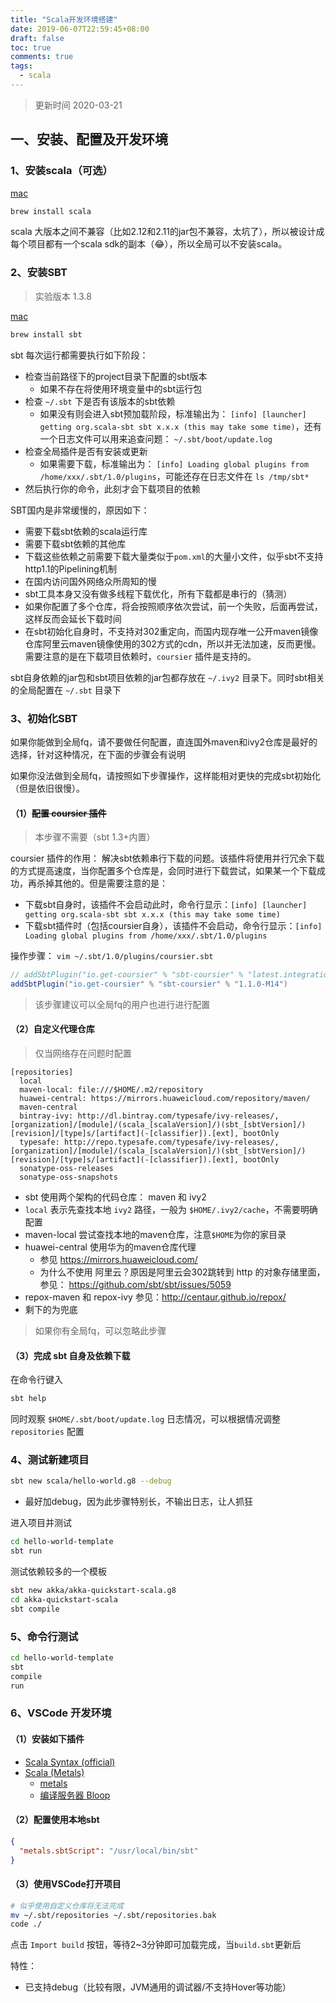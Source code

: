 ```yaml
---
title: "Scala开发环境搭建"
date: 2019-06-07T22:59:45+08:00
draft: false
toc: true
comments: true
tags:
  - scala
---
```


> 更新时间 2020-03-21

## 一、安装、配置及开发环境

### 1、安装scala（可选）

[mac](https://www.scala-lang.org/download/)

```bash
brew install scala
```

scala 大版本之间不兼容（比如2.12和2.11的jar包不兼容，太坑了），所以被设计成每个项目都有一个scala sdk的副本（😂），所以全局可以不安装scala。

### 2、安装SBT

> 实验版本 1.3.8

[mac](https://www.scala-sbt.org/download.html)

```bash
brew install sbt
```

sbt 每次运行都需要执行如下阶段：

* 检查当前路径下的project目录下配置的sbt版本
    * 如果不存在将使用环境变量中的sbt运行包
* 检查 `~/.sbt` 下是否有该版本的sbt依赖
    * 如果没有则会进入sbt预加载阶段，标准输出为： `[info] [launcher] getting org.scala-sbt sbt x.x.x (this may take some time)`，还有一个日志文件可以用来追查问题： `~/.sbt/boot/update.log`
* 检查全局插件是否有安装或更新
    * 如果需要下载，标准输出为： `[info] Loading global plugins from /home/xxx/.sbt/1.0/plugins`，可能还存在日志文件在 `ls /tmp/sbt*`
* 然后执行你的命令，此刻才会下载项目的依赖

SBT国内是非常缓慢的，原因如下：

* 需要下载sbt依赖的scala运行库
* 需要下载sbt依赖的其他库
* 下载这些依赖之前需要下载大量类似于`pom.xml`的大量小文件，似乎sbt不支持http1.1的Pipelining机制
* 在国内访问国外网络众所周知的慢
* sbt工具本身又没有做多线程下载优化，所有下载都是串行的（猜测）
* 如果你配置了多个仓库，将会按照顺序依次尝试，前一个失败，后面再尝试，这样反而会延长下载时间
* 在sbt初始化自身时，不支持对302重定向，而国内现存唯一公开maven镜像仓库阿里云maven镜像使用的302方式的cdn，所以并无法加速，反而更慢。需要注意的是在下载项目依赖时，`coursier` 插件是支持的。

sbt自身依赖的jar包和sbt项目依赖的jar包都存放在 `~/.ivy2` 目录下。同时sbt相关的全局配置在 `~/.sbt` 目录下

### 3、初始化SBT

如果你能做到全局fq，请不要做任何配置，直连国外maven和ivy2仓库是最好的选择，针对这种情况，在下面的步骤会有说明

如果你没法做到全局fq，请按照如下步骤操作，这样能相对更快的完成sbt初始化（但是依旧很慢）。

#### （1）~~配置 coursier 插件~~

> 本步骤不需要（sbt 1.3+内置）

coursier 插件的作用： 解决sbt依赖串行下载的问题。该插件将使用并行冗余下载的方式提高速度，当你配置多个仓库是，会同时进行下载尝试，如果某一个下载成功，再杀掉其他的。但是需要注意的是：

* 下载sbt自身时，该插件不会启动此时，命令行显示：`[info] [launcher] getting org.scala-sbt sbt x.x.x (this may take some time)`
* 下载sbt插件时（包括coursier自身），该插件不会启动，命令行显示：`[info] Loading global plugins from /home/xxx/.sbt/1.0/plugins`

操作步骤： `vim ~/.sbt/1.0/plugins/coursier.sbt`

```scala
// addSbtPlugin("io.get-coursier" % "sbt-coursier" % "latest.integration") // 可能出问题
addSbtPlugin("io.get-coursier" % "sbt-coursier" % "1.1.0-M14")
```

> 该步骤建议可以全局fq的用户也进行进行配置

#### （2）自定义代理仓库

> 仅当网络存在问题时配置

```
[repositories]
  local
  maven-local: file:///$HOME/.m2/repository
  huawei-central: https://mirrors.huaweicloud.com/repository/maven/
  maven-central
  bintray-ivy: http://dl.bintray.com/typesafe/ivy-releases/, [organization]/[module]/(scala_[scalaVersion]/)(sbt_[sbtVersion]/)[revision]/[type]s/[artifact](-[classifier]).[ext], bootOnly
  typesafe: http://repo.typesafe.com/typesafe/ivy-releases/, [organization]/[module]/(scala_[scalaVersion]/)(sbt_[sbtVersion]/)[revision]/[type]s/[artifact](-[classifier]).[ext], bootOnly
  sonatype-oss-releases
  sonatype-oss-snapshots
```

* sbt 使用两个架构的代码仓库： maven 和 ivy2
* `local` 表示先查找本地 `ivy2` 路径，一般为 `$HOME/.ivy2/cache`，不需要明确配置
* maven-local 尝试查找本地的maven仓库，注意`$HOME`为你的家目录
* huawei-central 使用华为的maven仓库代理
    * 参见 https://mirrors.huaweicloud.com/
    * 为什么不使用 阿里云？原因是阿里云会302跳转到 http 的对象存储里面，参见： https://github.com/sbt/sbt/issues/5059
* repox-maven 和 repox-ivy 参见：http://centaur.github.io/repox/
* 剩下的为兜底

> 如果你有全局fq，可以忽略此步骤

#### （3）完成 sbt 自身及依赖下载

在命令行键入

```bash
sbt help
```

同时观察 `$HOME/.sbt/boot/update.log` 日志情况，可以根据情况调整 `repositories` 配置

### 4、测试新建项目

```bash
sbt new scala/hello-world.g8 --debug
```

* 最好加debug，因为此步骤特别长，不输出日志，让人抓狂

进入项目并测试

```bash
cd hello-world-template
sbt run
```

测试依赖较多的一个模板

```bash
sbt new akka/akka-quickstart-scala.g8
cd akka-quickstart-scala
sbt compile
```

### 5、命令行测试

```bash
cd hello-world-template
sbt
compile
run
```

### 6、VSCode 开发环境

#### （1）安装如下插件

* [Scala Syntax (official)](https://marketplace.visualstudio.com/items?itemName=scala-lang.scala)
* [Scala (Metals)](https://marketplace.visualstudio.com/items?itemName=scalameta.metals)
    * [metals](https://scalameta.org/metals/)
    * [编译服务器 Bloop](https://scalacenter.github.io/bloop/)

#### （2）配置使用本地sbt

```json
{
  "metals.sbtScript": "/usr/local/bin/sbt"
}
```

#### （3）使用VSCode打开项目

```bash
# 似乎使用自定义仓库将无法完成
mv ~/.sbt/repositories ~/.sbt/repositories.bak
code ./
```

点击 `Import build` 按钮，等待2~3分钟即可加载完成，当`build.sbt`更新后

特性：

* 已支持debug（比较有限，JVM通用的调试器/不支持Hover等功能）
